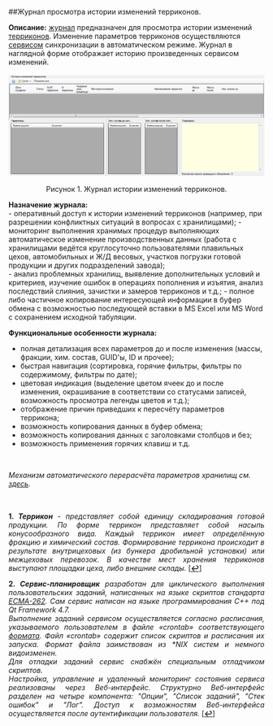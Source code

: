 ##Журнал просмотра истории изменений терриконов. 

<b>Описание:</b> <a href="https://raw.githubusercontent.com/M-Panteleev/Portfolio-2015/master/AlterHeapLog/Screenshots/AlterHeapLog.png" target="_blank" title= "Открыть в новом окне">журнал</a> предназначен для просмотра истории изменений [терриконов](#user-content-note-1 "Перейти к сноске"). Изменение параметров терриконов осуществляются <a href="#note-1" title= "Перейти к сноске">сервисом</a> синхронизации в автоматическом режиме. Журнал в наглядной форме отображает историю произведенных сервисом изменений.<br>
<br>
![image1](https://raw.githubusercontent.com/M-Panteleev/Portfolio-2015/master/AlterHeapLog/Screenshots/AlterHeapLog.png "Журнал  истории изменений терриконов")
<p align="center">Рисунок 1. Журнал истории изменений терриконов.</p>
<b>Назначение журнала:</b>
<br>
- оперативный доступ к истории изменений терриконов (например, при разрешении конфликтных ситуаций в вопросах с хранилищами);
- мониторинг выполнения хранимых процедур выполняющих автоматическое изменение производственных данных (работа с хранилищами ведётся круглосуточно пользователями плавильных цехов, автомобильных и Ж/Д весовых, участков погрузки готовой продукции и других подразделений завода);<br>
- анализ проблемных хранилищ, выявление дополнительных условий и критериев, изучение ошибок в операциях пополнения и изъятия, анализ последствий слияния, зачистки и замеров терриконов и т.д.;
- полное либо частичное копирование интересующей информации в буфер обмена с возможностью последующей вставки в MS Excel или MS Word с сохранением исходной табуляции.
<br>

<b>Функциональные особенности журнала:</b>
<br>
- полная детализация всех параметров до и после изменения (массы, фракции, хим. состав, GUID'ы, ID и прочее);<br>
- быстрая навигация (сортировка, горячие фильтры, фильтры по содержимому, фильтры по дате);<br>
- цветовая индикация (выделение цветом ячеек до и после изменения, окрашивание в соответствии со статусами записей, возможность просмотра легенды цветов и т.д.);<br>
- отображение причин приведших к пересчёту параметров террикона;<br>
- возможность копирования данных в буфер обмена;<br>
- возможность копирования данных с заголовками столбцов и без;<br> 
- возможность применения горячих клавиш и т.д.<br>
<br>

<i>Механизм автоматического перерасчёта параметров хранилищ см. <a href="https://github.com/M-Panteleev/Portfolio-2015/tree/master/AlterMacHeap" target="_blank" title= "Открыть в новой вкдадке">здесь</a>.</i><br>
<br>

<h2></h2>
<a id = note-1> </a>
<p align="justify"><b>1. <i>Террикон</b> - представляет собой единицу складирования готовой продукции. По форме террикон представляет собой насыпь конусообразного вида. Каждый террикон имеет определённую фракцию и химический состав. Формирование террикона происходит в результате внутрицеховых (из бункера дробильной установки) или межцеховых перевозок. В качестве мест хранения терриконов выступают площадки цеха, либо внешние склады.</i>
<a href="#start-of-content" title= "В начало страницы">[<b>↩</b>]</a><br>

<a id = note-2> </a>
<p align="justify"><b>2. <i>Сервис-планировщик</b> разработан для циклического выполнения пользовательских заданий, написанных на языке скриптов стандарта <a href="http://www.ecma-international.org/publications/files/ECMA-ST/Ecma-262.pdf" target="_blank" title= "Открыть в новом окне">ECMA-262</a>. Сам сервис написан на языке программирования C++ под Qt Framework 4.7.<br>
Выполнение заданий сервисом осуществляется согласно расписания, указываемого пользователем в файле «crontab» соответствующего <a href="https://ru.wikipedia.org/wiki/Cron" target="_blank" title= "Открыть в новом окне">формата</a>. Файл «crontab» содержит список скриптов и расписания их запуска. Формат файла заимствован из *NIX систем и немного видоизменен.<br>
Для отладки заданий сервис снабжён специальным отладчиком скриптов.<br>
Настройка, управление и удаленный мониторинг состояния сервиса реализованы через Веб-интерфейс. Структурно Веб-интерфейс разделен на четыре компонента: "Опции", "Список заданий", "Стек ошибок" и "Лог". Доступ к возможностям Веб-интерфейса осуществляется после аутентификации пользователя.</i>
<a href="#start-of-content" title= "В начало страницы ">[<b>↩</b>]</a><br>
</p>

